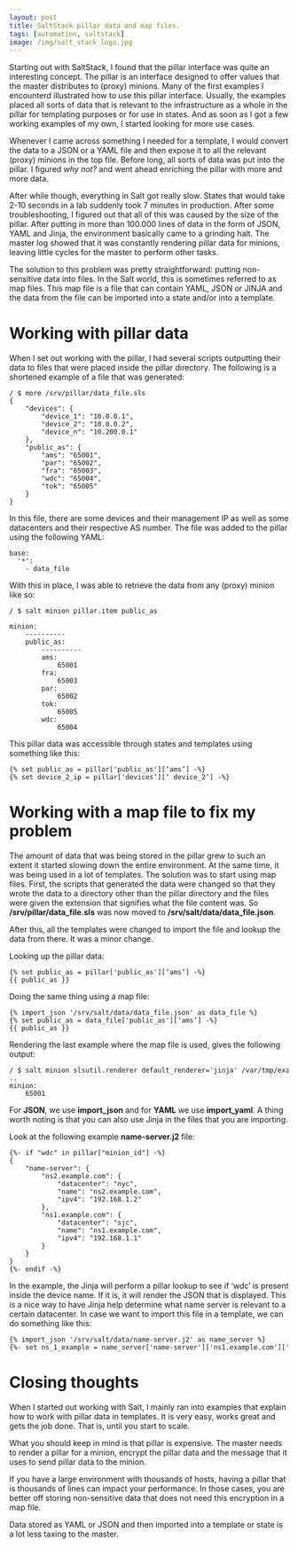 ```yaml
---
layout: post
title: SaltStack pillar data and map files.
tags: [automation, saltstack]
image: /img/salt_stack_logo.jpg
---
```


Starting out with SaltStack, I found that the pillar interface was quite an interesting concept. The pillar is an interface designed to offer values that the master distributes to (proxy) minions. Many of the first examples I encounterd illustrated how to use this pillar interface. Usually, the examples placed all sorts of data that is relevant to the infrastructure as a whole in the pillar for templating purposes or for use in states. And as soon as I got a few working examples of my own, I started looking for more use cases. 

Whenever I came across something I needed for a template, I would convert the data to a JSON or a YAML file and then expose it to all the relevant (proxy) minions in the top file. Before long, all sorts of data was put into the pillar. I figured <i>why not?</i> and went ahead enriching the pillar with more and more data. 

After while though, everything in Salt got really slow. States that would take 2-10 seconds in a lab suddenly took 7 minutes in production. After some troubleshooting, I figured out that all of this was caused by the size of the pillar. After putting in more than 100.000 lines of data in the form of JSON, YAML and Jinja, the environment basically came to a grinding halt. The master log showed that it was constantly rendering pillar data for minions, leaving little cycles for the master to perform other tasks.

The solution to this problem was pretty straightforward: putting non-sensitive data into files. In the Salt world, this is sometimes referred to as map files. This map file is a file that can contain YAML, JSON or JINJA and the data from the file can be imported into a state and/or into a template.



Working with pillar data 
========================

When I set out working with the pillar, I had several scripts outputting their data to files that were placed inside the pillar directory. The following is a shortened example of a file that was generated:

<pre style="font-size:12px">
/ $ more /srv/pillar/data_file.sls 
{
    "devices": {
        "device_1": "10.0.0.1",
        "device_2": "10.0.0.2",
        "device_n": "10.200.0.1"
    },
    "public_as": {
        "ams": "65001",
        "par": "65002",
        "fra": "65003",
        "wdc": "65004",
        "tok": "65005"
    }
}
</pre>

In this file, there are some devices and their management IP as well as some datacenters and their respective AS number. The file was added to the pillar using the following YAML:

<pre style="font-size:12px">
base:
  '*':
    - data_file
</pre>

With this in place, I was able to retrieve the data from any (proxy) minion like so:

<pre style="font-size:12px">
/ $ salt minion pillar.item public_as

minion:
    ----------
    public_as:
        ----------
        ams:
            65001
        fra:
            65003
        par:
            65002
        tok:
            65005
        wdc:
            65004
</pre>

This pillar data was accessible through states and templates using something like this:

<pre style="font-size:12px">
{% set public_as = pillar['public_as'][‘ams’] -%}
{% set device_2_ip = pillar['devices’][‘ device_2’] -%}
</pre>


Working with a map file to fix my problem
=========================================

The amount of data that was being stored in the pillar grew to such an extent it started slowing down the entire environment. At the same time, it was being used in a lot of templates. The solution was to start using map files. First, the scripts that generated the data were changed so that they wrote the data to a directory other than the pillar directory and the files were given the extension that signifies what the file content was. So <b>/srv/pillar/data_file.sls</b> was now moved to <b>/srv/salt/data/data_file.json</b>.

After this, all the templates were changed to import the file and lookup the data from there. It was a minor change.

Looking up the pillar data:

<pre style="font-size:12px">
{% set public_as = pillar['public_as'][‘ams’] -%}
{{ public_as }}
</pre>

Doing the same thing using a map file:

<pre style="font-size:12px">
{% import_json '/srv/salt/data/data_file.json' as data_file %}
{% set public_as = data_file['public_as'][‘ams’] -%}
{{ public_as }}
</pre>

Rendering the last example where the map file is used, gives the following output:

<pre style="font-size:12px">
/ $ salt minion slsutil.renderer default_renderer='jinja' /var/tmp/example.j2 
..
minion:   
    65001
</pre>

For <b>JSON</b>, we use <b>import_json</b> and for <b>YAML</b> we use <b>import_yaml</b>. A thing worth noting is that you can also use Jinja in the files that you are importing. 

Look at the following example <b>name-server.j2</b> file:

<pre style="font-size:12px">
{%- if "wdc" in pillar["minion_id"] -%}
{
    "name-server": {
        "ns2.example.com": {
            "datacenter": "nyc",
            "name": "ns2.example.com",
            "ipv4": "192.168.1.2"
        },
        "ns1.example.com": {
            "datacenter": "sjc",
            "name": "ns1.example.com",
            "ipv4": "192.168.1.1"
        }
    }
}
{%- endif -%}
</pre>

In the example, the Jinja will perform a pillar lookup to see if ‘wdc’ is present inside the device name. If it is, it will render the JSON that is displayed. This is a nice way to have Jinja help determine what name server is relevant to a certain datacenter. In case we want to import this file in a template, we can do something like this:

<pre style="font-size:12px">
{% import_json '/srv/salt/data/name-server.j2' as name_server %}
{%- set ns_1_example = name_server['name-server']['ns1.example.com']['ipv4'] -%}
</pre>

Closing thoughts
================

When I started out working with Salt, I mainly ran into examples that explain how to work with pillar data in templates. It is very easy, works great and gets the job done. That is, until you start to scale.

What you should keep in mind is that pillar is expensive. The master needs to render a pillar for a minion, encrypt the pillar data and the message that it uses to send pillar data to the minion. 

If you have a large environment with thousands of hosts, having a pillar that is thousands of lines can impact your performance. In those cases, you are better off storing non-sensitive data that does not need this encryption in a map file. 

Data stored as YAML or JSON and then imported into a template or state is a lot less taxing to the master. 
